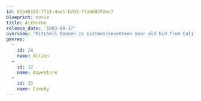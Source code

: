 ```yaml
---
id: 61b46182-f711-4ae5-b702-ffa0d9292ec7
blueprint: movie
title: Airborne
release_date: '1993-09-17'
overview: "Mitchell Goosen is sixteen/seventeen year old kid from California who loves to surf and roller blade. Yet, his parents, who are two zoologists were given a grant to work in Australia. The only problem was: Mitchell couldn't go with them. So, he gets sent to stay with his aunt, uncle, and cousin in Cincinnati, Ohio. When he arrives, he meets his cousin who is also his new roommate for the next six months: Wiley. Mitchell then goes to school and gets on the bad side the high school hockey players. Mitchell and Wiley end up enduring weeks of torture from the guys. Then, the big guys and Mitchell and Wiley have to learn to get along to try to beat the Central High School rivals in a competition down Devil's Backbone"
genres:
  -
    id: 28
    name: Action
  -
    id: 12
    name: Adventure
  -
    id: 35
    name: Comedy
---
```

